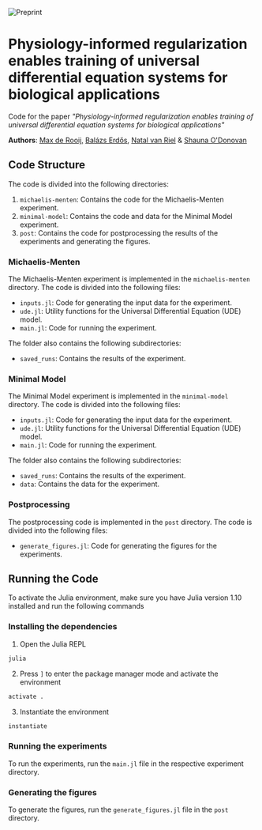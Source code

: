![Preprint](https://img.shields.io/badge/preprint-bioR%CF%87iv-red?style=flat&link=https%3A%2F%2Fdoi.org%2F10.1101%2F2024.05.17.594669)


# Physiology-informed regularization enables training of universal differential equation systems for biological applications
Code for the paper _"Physiology-informed regularization enables training of universal differential equation systems for biological applications"_

**Authors**: <u>[Max de Rooij](https://orcid.org/0009-0006-1298-7385),</u> [Balázs Erdős](https://orcid.org/0000-0001-8643-4915), [Natal van Riel](https://orcid.org/0000-0001-9375-4730) & [Shauna O'Donovan](https://orcid.org/0000-0003-2253-4903)


## Code Structure
The code is divided into the following directories:
1. `michaelis-menten`: Contains the code for the Michaelis-Menten experiment.
2. `minimal-model`: Contains the code and data for the Minimal Model experiment.
3. `post`: Contains the code for postprocessing the results of the experiments and generating the figures.

### Michaelis-Menten
The Michaelis-Menten experiment is implemented in the `michaelis-menten` directory. The code is divided into the following files:
- `inputs.jl`: Code for generating the input data for the experiment.
- `ude.jl`: Utility functions for the Universal Differential Equation (UDE) model.
- `main.jl`: Code for running the experiment.

The folder also contains the following subdirectories:
- `saved_runs`: Contains the results of the experiment.

### Minimal Model
The Minimal Model experiment is implemented in the `minimal-model` directory. The code is divided into the following files:
- `inputs.jl`: Code for generating the input data for the experiment.
- `ude.jl`: Utility functions for the Universal Differential Equation (UDE) model.
- `main.jl`: Code for running the experiment.

The folder also contains the following subdirectories:
- `saved_runs`: Contains the results of the experiment.
- `data`: Contains the data for the experiment.

### Postprocessing
The postprocessing code is implemented in the `post` directory. The code is divided into the following files:
- `generate_figures.jl`: Code for generating the figures for the experiments.


## Running the Code
To activate the Julia environment, make sure you have Julia version 1.10 installed and run the following commands

### Installing the dependencies
1. Open the Julia REPL
```bash
julia
```

2. Press `]` to enter the package manager mode and activate the environment
```julia
activate .
```

3. Instantiate the environment
```julia
instantiate
```

### Running the experiments
To run the experiments, run the `main.jl` file in the respective experiment directory.

### Generating the figures
To generate the figures, run the `generate_figures.jl` file in the `post` directory.